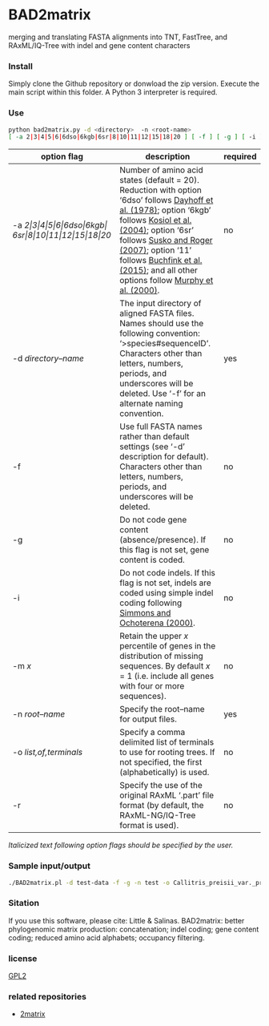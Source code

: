 # BAD2matrix
merging and translating FASTA alignments into TNT, FastTree, and RAxML/IQ-Tree with indel and gene content characters

### Install
Simply clone the Github repository or donwload the zip version. Execute the main script within this folder. A Python 3 interpreter is required.

### Use

```bash
python bad2matrix.py -d <directory>  -n <root-name> 
[ -a 2|3|4|5|6|6dso|6kgb|6sr|8|10|11|12|15|18|20 ] [ -f ] [ -g ] [ -i ] [ -m int ] [ -o speciesA,speciesB... ] [ -t <directory> ]
```



| option flag | description | required |
| --- | --- | --- |
|-a <i>2\|3\|4\|5\|6\|6dso\|6kgb\| 6sr\|8\|10\|11\|12\|15\|18\|20</i> | Number of amino acid states (default = 20). Reduction with option ‘6dso’ follows [Dayhoff et al. (1978)](http://chagall.med.cornell.edu/BioinfoCourse/PDFs/Lecture2/Dayhoff1978.pdf); option ‘6kgb’ follows [Kosiol et al. (2004)](https://doi.org/10.1016/j.jtbi.2003.12.010); option ‘6sr’ follows [Susko and Roger (2007)](https://doi.org/10.1093/molbev/msm144); option ‘11’ follows [Buchfink et al. (2015)](https://doi.org/10.1038/nmeth.3176); and all other options follow [Murphy et al. (2000)](https://doi.org/10.1093/protein/13.3.149). | no |
| -d <i>directory–name</i> | The input directory of aligned FASTA files. Names should use the following convention: ‘>species#sequenceID’. Characters other than letters, numbers, periods, and underscores will be deleted. Use ‘-f’ for an alternate naming convention. | yes |
| -f | Use full FASTA names rather than default settings (see ‘-d’ description for default). Characters other than letters, numbers, periods, and underscores will be deleted. | no |
| -g | Do not code gene content (absence/presence). If this flag is not set, gene content is coded. | no |
| -i | Do not code indels. If this flag is not set, indels are coded using simple indel coding following [Simmons and Ochoterena (2000)](https://doi.org/10.1080/10635159950173889). | no |
| -m <i>x</i> | Retain the upper <i>x</i> percentile of genes in the distribution of missing sequences. By default <i>x</i> = 1 (i.e. include all genes with four or more sequences). | no |
| -n <i>root–name</i> | Specify the root–name for output files. | yes |
| -o <i>list,of,terminals</i> | Specify a comma delimited list of terminals to use for rooting trees. If not specified, the first (alphabetically) is used. | no |
| -r | Specify the use of the original RAxML ‘.part’ file format (by default, the RAxML-NG/IQ-Tree format is used). | no |

<i>Italicized text following option flags should be specified by the user.</i>

### Sample input/output
```bash
./BAD2matrix.pl -d test-data -f -g -n test -o Callitris_preisii_var._preisii,Callitris_sp.,Widdringtonia_nodiflora
```

### Sitation
If you use this software, please cite: Little & Salinas. BAD2matrix: better phylogenomic matrix production: concatenation; indel coding; gene content coding; reduced amino acid alphabets; occupancy filtering.

### license
[GPL2](https://github.com/dpl10/BAD2matrix/blob/master/LICENSE)

### related repositories
* [2matrix](https://github.com/nrsalinas/2matrix)